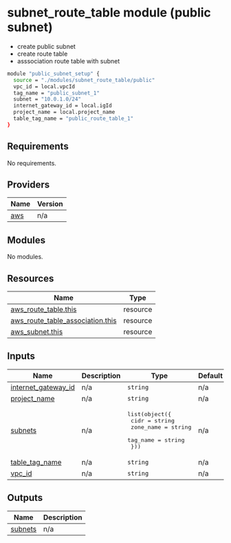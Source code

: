 # subnet_route_table module  (public subnet)

* create public subnet 
* create route table 
* asssociation route table with subnet

```bash 
module "public_subnet_setup" {
  source = "./modules/subnet_route_table/public"
  vpc_id = local.vpcId
  tag_name = "public_subnet_1"
  subnet = "10.0.1.0/24"
  internet_gateway_id = local.igId
  project_name = local.project_name
  table_tag_name = "public_route_table_1"
}
```
<!-- BEGIN_TF_DOCS -->
## Requirements

No requirements.

## Providers

| Name | Version |
|------|---------|
| <a name="provider_aws"></a> [aws](#provider\_aws) | n/a |

## Modules

No modules.

## Resources

| Name | Type |
|------|------|
| [aws_route_table.this](https://registry.terraform.io/providers/hashicorp/aws/latest/docs/resources/route_table) | resource |
| [aws_route_table_association.this](https://registry.terraform.io/providers/hashicorp/aws/latest/docs/resources/route_table_association) | resource |
| [aws_subnet.this](https://registry.terraform.io/providers/hashicorp/aws/latest/docs/resources/subnet) | resource |

## Inputs

| Name | Description | Type | Default | Required |
|------|-------------|------|---------|:--------:|
| <a name="input_internet_gateway_id"></a> [internet\_gateway\_id](#input\_internet\_gateway\_id) | n/a | `string` | n/a | yes |
| <a name="input_project_name"></a> [project\_name](#input\_project\_name) | n/a | `string` | n/a | yes |
| <a name="input_subnets"></a> [subnets](#input\_subnets) | n/a | <pre>list(object({<br>    cidr      = string<br>    zone_name = string<br>    tag_name  = string<br>  }))</pre> | n/a | yes |
| <a name="input_table_tag_name"></a> [table\_tag\_name](#input\_table\_tag\_name) | n/a | `string` | n/a | yes |
| <a name="input_vpc_id"></a> [vpc\_id](#input\_vpc\_id) | n/a | `string` | n/a | yes |

## Outputs

| Name | Description |
|------|-------------|
| <a name="output_subnets"></a> [subnets](#output\_subnets) | n/a |
<!-- END_TF_DOCS -->
